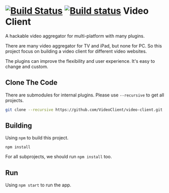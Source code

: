 [![Build Status](https://travis-ci.org/VideoClient/video-client.svg?branch=master)](https://travis-ci.org/VideoClient/video-client)
[![Build status](https://ci.appveyor.com/api/projects/status/hnnu3h9va9u9uiik/branch/master?svg=true)](https://ci.appveyor.com/project/sunxfancy/video-client/branch/master)
Video Client
=====================

A hackable video aggregator for multi-platform with many plugins.

There are many video aggregator for TV and iPad, but none for PC. So this project focus on building a video client for different video websites.

The plugins can improve the flexibility and user experience. It's easy to change and custom.

## Clone The Code

There are submodules for internal plugins. Please use `--recursive` to get all projects.

```sh
git clone --recursive https://github.com/VideoClient/video-client.git
```

## Building

Using `npm` to build this project. 

```
npm install
```

For all subprojects, we should run `npm install` too.

## Run

Using `npm start` to run the app.